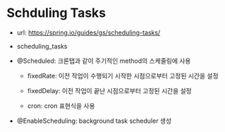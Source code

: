 # Schduling Tasks

- url: <https://spring.io/guides/gs/scheduling-tasks/>

- scheduling_tasks

- @Scheduled: 크론탭과 같이 주기적인 method의 스케줄링에 사용

  - fixedRate: 이전 작업이 수행되기 시작한 시점으로부터 고정된 시간을 설정

  - fixedDelay: 이전 작업이 끝난 시점으로부터 고정된 시간을 설정

  - cron: cron 표현식을 사용

- @EnableScheduling: background task scheduler 생성
